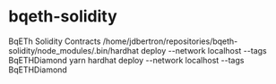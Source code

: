 # bqeth-solidity
BqETh Solidity Contracts
/home/jdbertron/repositories/bqeth-solidity/node_modules/.bin/hardhat deploy --network localhost --tags BqETHDiamond 
yarn hardhat deploy --network localhost --tags BqETHDiamond 
